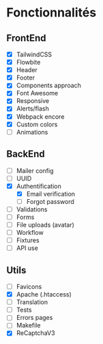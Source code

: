 # Fonctionnalités

## FrontEnd
- [x] TailwindCSS
- [x] Flowbite
- [x] Header
- [x] Footer
- [x] Components approach
- [x] Font Awesome
- [x] Responsive
- [x] Alerts/flash
- [x] Webpack encore
- [x] Custom colors
- [ ] Animations

## BackEnd

- [ ] Mailer config
- [ ] UUID
- [x] Authentification
  - [x] Email verification
  - [ ] Forgot password
- [ ] Validations
- [ ] Forms
- [ ] File uploads (avatar)
- [ ] Workflow
- [ ] Fixtures
- [ ] API use

## Utils
- [ ] Favicons
- [x] Apache (.htaccess)
- [ ] Translation
- [ ] Tests
- [ ] Errors pages
- [ ] Makefile
- [x] ReCaptchaV3